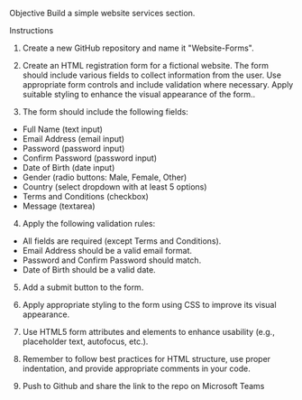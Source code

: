 Objective
Build a simple website services section.

Instructions

1. Create a new GitHub repository and name it "Website-Forms".

2. Create an HTML registration form for a fictional website. 
The form should include various fields to collect information from the user. 
Use appropriate form controls and include validation where necessary. 
Apply suitable styling to enhance the visual appearance of the form.. 

3. The form should include the following fields:

- Full Name (text input)
- Email Address (email input)
- Password (password input)
- Confirm Password (password input)
- Date of Birth (date input)
- Gender (radio buttons: Male, Female, Other)
- Country (select dropdown with at least 5 options)
- Terms and Conditions (checkbox)
- Message (textarea)

4. Apply the following validation rules:

- All fields are required (except Terms and Conditions).
- Email Address should be a valid email format.
- Password and Confirm Password should match.
- Date of Birth should be a valid date.

5. Add a submit button to the form.

6. Apply appropriate styling to the form using CSS to improve its visual appearance.

7. Use HTML5 form attributes and elements to enhance usability (e.g., placeholder text, autofocus, etc.).

8. Remember to follow best practices for HTML structure, use proper indentation, and provide appropriate comments in your code.

9. Push to Github and share the link to the repo on Microsoft Teams
